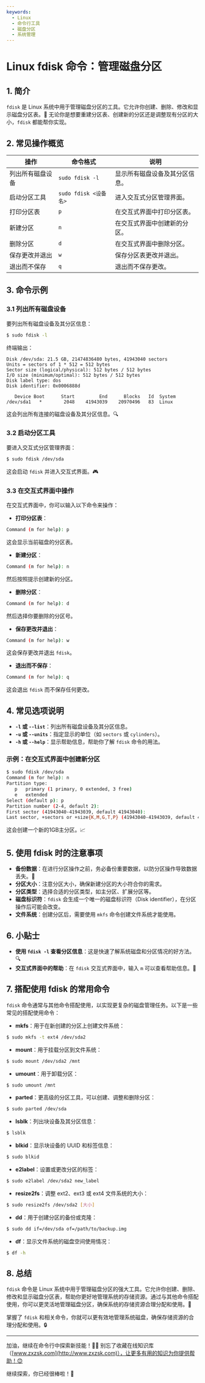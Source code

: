 ```yaml
---
keywords:
  - Linux
  - 命令行工具
  - 磁盘分区
  - 系统管理
---
```


# Linux fdisk 命令：管理磁盘分区

## 1. 简介

`fdisk` 是 Linux 系统中用于管理磁盘分区的工具。它允许你创建、删除、修改和显示磁盘分区表。💽 无论你是想要重建分区表、创建新的分区还是调整现有分区的大小，`fdisk` 都能帮你实现。

## 2. 常见操作概览

| 操作                       | 命令格式                                  | 说明                               |
|----------------------------|-----------------------------------------|------------------------------------|
| 列出所有磁盘设备             | `sudo fdisk -l`                         | 显示所有磁盘设备及其分区信息。       |
| 启动分区工具                | `sudo fdisk <设备名>`                   | 进入交互式分区管理界面。            |
| 打印分区表                  | `p`                                     | 在交互式界面中打印分区表。          |
| 新建分区                    | `n`                                     | 在交互式界面中创建新的分区。        |
| 删除分区                    | `d`                                     | 在交互式界面中删除分区。            |
| 保存更改并退出              | `w`                                     | 保存分区表更改并退出。              |
| 退出而不保存                | `q`                                     | 退出而不保存更改。                  |

## 3. 命令示例

### 3.1 列出所有磁盘设备

要列出所有磁盘设备及其分区信息：

```bash
$ sudo fdisk -l
```

终端输出：

```
Disk /dev/sda: 21.5 GB, 21474836480 bytes, 41943040 sectors
Units = sectors of 1 * 512 = 512 bytes
Sector size (logical/physical): 512 bytes / 512 bytes
I/O size (minimum/optimal): 512 bytes / 512 bytes
Disk label type: dos
Disk identifier: 0x0006888d

   Device Boot      Start         End      Blocks   Id  System
/dev/sda1   *        2048    41943039    20970496   83  Linux
```

这会列出所有连接的磁盘设备及其分区信息。🔍

### 3.2 启动分区工具

要进入交互式分区管理界面：

```bash
$ sudo fdisk /dev/sda
```

这会启动 `fdisk` 并进入交互式界面。🎮

### 3.3 在交互式界面中操作

在交互式界面中，你可以输入以下命令来操作：

- **打印分区表**：

```bash
Command (m for help): p
```

这会显示当前磁盘的分区表。

- **新建分区**：

```bash
Command (m for help): n
```

然后按照提示创建新的分区。

- **删除分区**：

```bash
Command (m for help): d
```

然后选择你要删除的分区号。

- **保存更改并退出**：

```bash
Command (m for help): w
```

这会保存更改并退出 `fdisk`。

- **退出而不保存**：

```bash
Command (m for help): q
```

这会退出 `fdisk` 而不保存任何更改。

## 4. 常见选项说明

- **`-l` 或 `--list`**：列出所有磁盘设备及其分区信息。
- **`-u` 或 `--units`**：指定显示的单位（如 `sectors` 或 `cylinders`）。
- **`-h` 或 `--help`**：显示帮助信息，帮助你了解 `fdisk` 命令的用法。

### 示例：在交互式界面中创建新分区

```bash
$ sudo fdisk /dev/sda
Command (m for help): n
Partition type:
   p   primary (1 primary, 0 extended, 3 free)
   e   extended
Select (default p): p
Partition number (2-4, default 2): 
First sector (41943040-41943039, default 41943040): 
Last sector, +sectors or +size{K,M,G,T,P} (41943040-41943039, default 41943039): +1G
```

这会创建一个新的1GB主分区。📈

## 5. 使用 fdisk 时的注意事项

- **备份数据**：在进行分区操作之前，务必备份重要数据，以防分区操作导致数据丢失。💾
- **分区大小**：注意分区大小，确保新建分区的大小符合你的需求。
- **分区类型**：选择合适的分区类型，如主分区、扩展分区等。
- **磁盘标识符**：`fdisk` 会生成一个唯一的磁盘标识符（Disk identifier），在分区操作后可能会改变。
- **文件系统**：创建分区后，需要使用 `mkfs` 命令创建文件系统才能使用。

## 6. 小贴士

- **使用 `fdisk -l` 查看分区信息**：这是快速了解系统磁盘和分区情况的好方法。🔍
- **交互式界面中的帮助**：在 `fdisk` 交互式界面中，输入 `m` 可以查看帮助信息。📖

## 7. 搭配使用 fdisk 的常用命令

`fdisk` 命令通常与其他命令搭配使用，以实现更复杂的磁盘管理任务。以下是一些常见的搭配使用命令：

- **mkfs**：用于在新创建的分区上创建文件系统：

```bash
$ sudo mkfs -t ext4 /dev/sda2
```

- **mount**：用于挂载分区到文件系统：

```bash
$ sudo mount /dev/sda2 /mnt
```

- **umount**：用于卸载分区：

```bash
$ sudo umount /mnt
```

- **parted**：更高级的分区工具，可以创建、调整和删除分区：

```bash
$ sudo parted /dev/sda
```

- **lsblk**：列出块设备及其分区信息：

```bash
$ lsblk
```

- **blkid**：显示块设备的 UUID 和标签信息：

```bash
$ sudo blkid
```

- **e2label**：设置或更改分区的标签：

```bash
$ sudo e2label /dev/sda2 new_label
```

- **resize2fs**：调整 ext2、ext3 或 ext4 文件系统的大小：

```bash
$ sudo resize2fs /dev/sda2 [大小]
```

- **dd**：用于创建分区的备份或克隆：

```bash
$ sudo dd if=/dev/sda of=/path/to/backup.img
```

- **df**：显示文件系统的磁盘空间使用情况：

```bash
$ df -h
```

## 8. 总结

`fdisk` 命令是 Linux 系统中用于管理磁盘分区的强大工具。它允许你创建、删除、修改和显示磁盘分区表，帮助你更好地管理系统的存储资源。通过与其他命令搭配使用，你可以更灵活地管理磁盘分区，确保系统的存储资源合理分配和使用。🎯

掌握了 `fdisk` 和相关命令，你就可以更有效地管理系统磁盘，确保存储资源的合理分配和使用。🔒

---

加油，继续在命令行中探索新技能！💪🏻 别忘了收藏在线知识库（[www.zxzsk.com](http://www.zxzsk.com)），让更多有用的知识为你提供帮助！😊

继续探索，你已经很棒啦！🌟